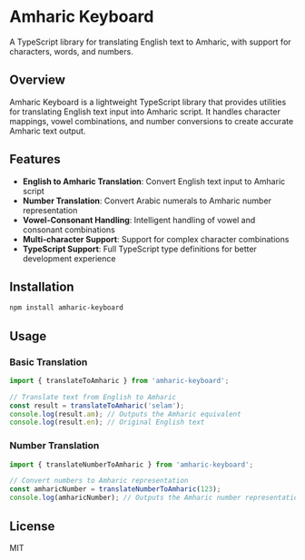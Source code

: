 # Amharic Keyboard

A TypeScript library for translating English text to Amharic, with support for characters, words, and numbers.

## Overview

Amharic Keyboard is a lightweight TypeScript library that provides utilities for translating English text input into Amharic script. It handles character mappings, vowel combinations, and number conversions to create accurate Amharic text output.

## Features

- **English to Amharic Translation**: Convert English text input to Amharic script
- **Number Translation**: Convert Arabic numerals to Amharic number representation
- **Vowel-Consonant Handling**: Intelligent handling of vowel and consonant combinations
- **Multi-character Support**: Support for complex character combinations
- **TypeScript Support**: Full TypeScript type definitions for better development experience

## Installation

```bash
npm install amharic-keyboard
```

## Usage

### Basic Translation

```typescript
import { translateToAmharic } from 'amharic-keyboard';

// Translate text from English to Amharic
const result = translateToAmharic('selam');
console.log(result.am); // Outputs the Amharic equivalent
console.log(result.en); // Original English text
```

### Number Translation

```typescript
import { translateNumberToAmharic } from 'amharic-keyboard';

// Convert numbers to Amharic representation
const amharicNumber = translateNumberToAmharic(123);
console.log(amharicNumber); // Outputs the Amharic number representation
```

## License

MIT
